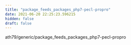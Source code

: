 ```yaml
---
title: "package_feeds_packages_php7-pecl-propro"
date: 2021-06-20 22:25:23.596215
hidden: false
draft: false
---
```


ath79/generic/package_feeds_packages_php7-pecl-propro

